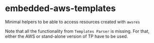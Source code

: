 # embedded-aws-templates

Minimal helpers to be able to access resources created with `awsres`

Note that all the functionality from `Templates Parser` is missing. 
For that, either the AWS or stand-alone version of TP have to be used.
